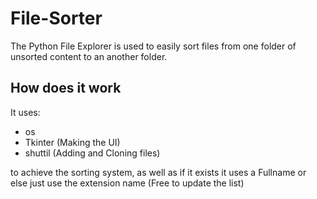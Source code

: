 # File-Sorter
The Python File Explorer is used to easily sort files from one folder of unsorted content to an another folder.

## How does it work
It uses: 
* os
* Tkinter (Making the UI)
* shuttil (Adding and Cloning files)
<p>to achieve the sorting system, as well as if it exists it uses a Fullname or else just use the extension name (Free to update the list)</p>
